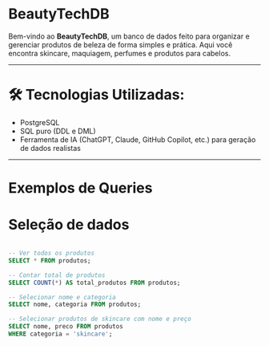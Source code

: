 # BeautyTechDB

Bem-vindo ao **BeautyTechDB**, um banco de dados feito para organizar e gerenciar produtos de beleza de forma simples e prática. Aqui você encontra skincare, maquiagem, perfumes e produtos para cabelos.

---

# 🛠️ Tecnologias Utilizadas:

- PostgreSQL
- SQL puro (DDL e DML)
- Ferramenta de IA (ChatGPT, Claude, GitHub Copilot, etc.) para geração de dados realistas

---

# Exemplos de Queries
# Seleção de dados

```sql

-- Ver todos os produtos
SELECT * FROM produtos;

-- Contar total de produtos
SELECT COUNT(*) AS total_produtos FROM produtos;

-- Selecionar nome e categoria
SELECT nome, categoria FROM produtos;

-- Selecionar produtos de skincare com nome e preço
SELECT nome, preco FROM produtos
WHERE categoria = 'skincare';